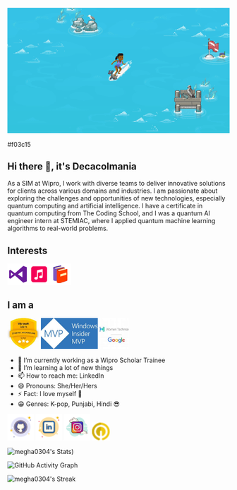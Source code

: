 ![Dino Game](icons/gifsurf.gif)


#f03c15

 
 
## Hi there 👋, it's Decacolmania 
As a SIM at Wipro, I work with diverse teams to deliver innovative solutions for clients across various domains and industries. I am passionate about exploring the challenges and opportunities of new technologies, especially quantum computing and artificial intelligence. I have a certificate in quantum computing from The Coding School, and I was a quantum AI engineer intern at STEMIAC, where I applied quantum machine learning algorithms to real-world problems.


## Interests

<img src='icons/icons8-visual-studio-48.png' alt='icons/icons8-visual-studio-4'><img src='icons/icons8-music-48.png' alt='icons/icons8-music-48'><img src='icons/icons8-books-48.png' alt='icons/icons8-books-48'>
 
## I am a 
<img src='icons/GOLDMLSA.jpeg' height='70'> <img src='icons/MVP.jpeg' height='70'> <img src='icons/WTM.jpeg' height='70'>


- 🔭 I’m currently working as a Wipro Scholar Trainee 
- 🌱 I’m  learning a lot of new things 
- 📫 How to reach me: LinkedIn
- 😄 Pronouns: She/Her/Hers 
- ⚡ Fact: I love myself :purple_heart:
-  :grin: Genres: K-pop, Punjabi, Hindi :sunglasses:


  
[<img src='icons/icons8-github-50.png' alt='github' height='60'>](https://github.com/megha0304) [<img src='icons/icons8-linkedin-50.png' alt='linkedin' height='60'>](https://www.linkedin.com/in/https://www.linkedin.com/in/megha-pandey-a1a5721ba/)  [<img src=icons/icons8-instagram-100.png alt='instagram' height='60'>](https://www.instagram.com/https://www.instagram.com/qc_maniac//)   [<img src='icons/icons8-qwiklabs-provides-real-cloud-environments-that-help-developers-24.png' alt='qwiklabs' height='40'>](https://www.cloudskillsboost.google/public_profiles/d91de2fa-c3e9-41ee-97d1-5a8ac19a18cb) 


![megha0304's Stats](https://github-readme-stats.vercel.app/api?username=megha0304&theme=radical&show_icons=true&hide_border=false&count_private=true))  

![GitHub Activity Graph](https://github-readme-activity-graph.vercel.app/graph?username=megha0304&bg_color=fffff0&color=8E0F7E&line=24292e&point=24292e&area=true&hide_border=true)

![megha0304's Streak](https://github-readme-streak-stats.herokuapp.com/?user=megha0304&theme=radical&hide_border=false)


 
